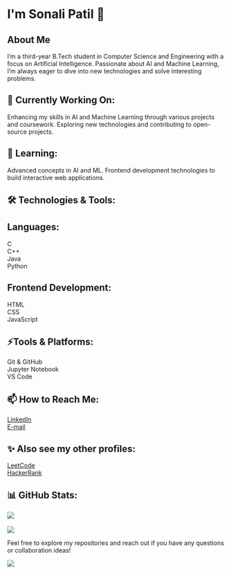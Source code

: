 <!--
**Sonali2314/Sonali2314** is a ✨ _special_ ✨ repository because its `README.md` (this file) appears on your GitHub profile.

Here are some ideas to get you started:

- 🔭 I’m currently working on ...
- 🌱 I’m currently learning ...
- 👯 I’m looking to collaborate on ...
- 🤔 I’m looking for help with ...
- 💬 Ask me about ...
- 📫 How to reach me: ...
- 😄 Pronouns: ...
- ⚡ Fun fact: ...
-->
# I'm Sonali Patil 👋
## About Me
I’m a third-year B.Tech student in Computer Science and Engineering with a focus on Artificial Intelligence. Passionate about AI and Machine Learning, I’m always eager to dive into new technologies and solve interesting problems.

## 🔭 Currently Working On:
Enhancing my skills in AI and Machine Learning through various projects and coursework.
Exploring new technologies and contributing to open-source projects.

## 🌱 Learning:
Advanced concepts in AI and ML.
Frontend development technologies to build interactive web applications.

## 🛠️ Technologies & Tools:

## Languages:
C<br/>
C++<br/>
Java<br/>
Python

## Frontend Development:
HTML<br/>
CSS<br/>
JavaScript

## ⚡Tools & Platforms:
Git & GitHub<br/>
Jupyter Notebook<br/>
VS Code

## 📫 How to Reach Me:
[LinkedIn](https://www.linkedin.com/in/sonali-patil-662388257?utm_source=share&utm_campaign=share_via&utm_content=profile&utm_medium=android_app)<br/>
[E-mail](sonaligolden23@gmail.com)

## ✨ Also see my other profiles:
[LeetCode](https://leetcode.com/u/sonaligolden23/)<br/>
[HackerRank](https://www.hackerrank.com/profile/sonaligolden23)

## 📊 GitHub Stats:
![](https://github-readme-streak-stats.herokuapp.com/?user=Sonali2314&theme=dark&hide_border=false)<br/><br/>
![](https://github-readme-stats.vercel.app/api/top-langs/?username=Sonali2314&theme=dark&hide_border=false&include_all_commits=false&count_private=false&layout=compact)<br/>
<!--SPRX77-->


<!---📂 Some of My Projects:
Project Name: A brief description of what this project does and the technologies used.
Another Project Name: A brief description of what this project does and the technologies used.
-->
Feel free to explore my repositories and reach out if you have any questions or collaboration ideas!

[![](https://visitcount.itsvg.in/api?id=Sonali2314&label=Profile%20Activity&color=2&icon=2&pretty=true)](https://visitcount.itsvg.in)

